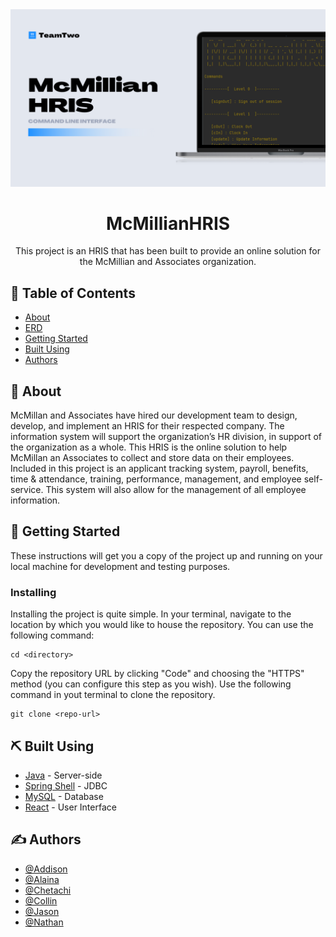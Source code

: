 <img src="https://github.com/DinhJDev/Woz-U-Final-Project/blob/web-interface/assets/McMillian%20HRIS%20CLI%20Header.png">

<h1 align="center">McMillianHRIS</h1>

<p align="center"> This project is an HRIS that has been built to provide an online solution for the McMillian and Associates organization. 
<br> 
</p>

## 📝 Table of Contents

- [About](#about)
- [ERD](#erd)
- [Getting Started](#getting_started)
- [Built Using](#built_using)
- [Authors](#authors)

## 🧐 About <a name = "about"></a>

McMillan and Associates have hired our development team to design, develop, and implement an HRIS for their respected company. The information system will support the organization’s HR division, in support of the organization as a whole. This HRIS is the online solution to help McMillan an Associates to collect and store data on their employees. Included in this project is an applicant tracking system, payroll, benefits, time & attendance, training, performance, management, and employee self-service. This system will also allow for the management of all employee information.

## 🏁 Getting Started <a name = "getting_started"></a>

These instructions will get you a copy of the project up and running on your local machine for development and testing purposes.

### Installing

Installing the project is quite simple. In your terminal, navigate to the location by which you would like to house the repository. You can use the following command:

```
cd <directory>
```

Copy the repository URL by clicking "Code" and choosing the "HTTPS" method (you can configure this step as you wish). Use the following command in yout terminal to clone the repository.

```
git clone <repo-url>
```

## ⛏️ Built Using <a id = "built_using"></a>

- [Java](https://www.java.com/en/) - Server-side
- [Spring Shell](https://vuejs.org/) - JDBC
- [MySQL](https://www.mysql.com) - Database
- [React](https://reactjs.org) - User Interface

## ✍️ Authors <a id = "authors"></a>

- [@Addison](https://github.com/Addisonhal)
- [@Alaina](https://github.com/alainaFletcher)
- [@Chetachi](https://github.com/chetachiezikeuzor)
- [@Collin](https://github.com/CVL101516)
- [@Jason](https://github.com/DinhJDev)
- [@Nathan](https://github.com/KienDu)
